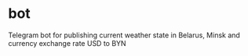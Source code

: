 # bot

Telegram bot for publishing current weather state in Belarus, Minsk and currency exchange rate USD to BYN
